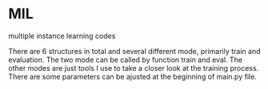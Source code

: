 # MIL
multiple instance learning codes

There are 6 structures in total and several different mode, primarily train and evaluation. 
The two mode can be called by function train and eval.
The other modes are just tools I use to take a closer look at the training process.
There are some parameters can be ajusted at the beginning of main.py file.
